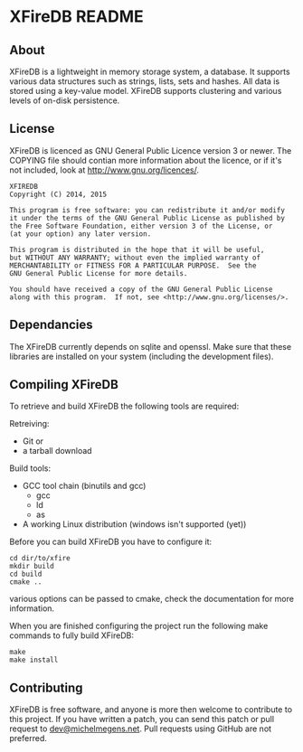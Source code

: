 XFireDB README
=============

About
-----

XFireDB is a lightweight in memory storage system, a database. It supports various
data structures such as strings, lists, sets and hashes. All data is stored using
a key-value model. XFireDB supports clustering and various levels of on-disk
persistence.

License
-------

XFireDB is licenced as GNU General Public Licence version 3 or newer. 
The COPYING file should contian more information about the licence, or
if it's not included, look at http://www.gnu.org/licences/.

    XFIREDB
    Copyright (C) 2014, 2015

    This program is free software: you can redistribute it and/or modify
    it under the terms of the GNU General Public License as published by
    the Free Software Foundation, either version 3 of the License, or
    (at your option) any later version.

    This program is distributed in the hope that it will be useful,
    but WITHOUT ANY WARRANTY; without even the implied warranty of
    MERCHANTABILITY or FITNESS FOR A PARTICULAR PURPOSE.  See the
    GNU General Public License for more details.

    You should have received a copy of the GNU General Public License
    along with this program.  If not, see <http://www.gnu.org/licenses/>.

Dependancies
------------

The XFireDB currently depends on sqlite and openssl. Make sure that these
libraries are installed on your system (including the development files).

Compiling XFireDB
----------------

To retrieve and build XFireDB the following tools are required:

Retreiving:
  * Git
or
  * a tarball download

Build tools:
  * GCC tool chain (binutils and gcc)
    - gcc
    - ld
    - as
  * A working Linux distribution (windows isn't supported (yet))

Before you can build XFireDB you have to configure it:

    cd dir/to/xfire
    mkdir build
    cd build
    cmake ..

various options can be passed to cmake, check the documentation for more information.

When you are finished configuring the project run the following make commands
to fully build XFireDB:

    make
    make install

Contributing
------------

XFireDB is free software, and anyone is more then welcome to contribute to this
project. If you have written a patch, you can send this patch or pull request to 
dev@michelmegens.net. Pull requests using GitHub are not preferred.

